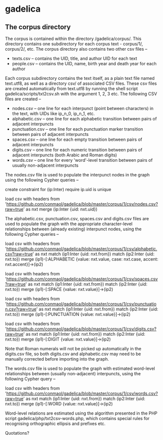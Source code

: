 # gadelica


## The corpus directory

The corpus is contained within the directory /gadelica/corpus/. This directory contains one subdirectory for each corpus text - corpus/1/, corpus/2/, etc. The corpus directory also contains two other csv files –

* texts.csv – contains the UID, title, and author UID for each text
* people.csv – contains the UID, name, birth year and death year for each author

Each corpus subdirectory contains the text itself, as a plain text file named text.utf8, as well as a directory csv/ of associated CSV files. These csv files are created automatically from text.utf8 by running the shell script gadelica/scripts/txt2csv.sh with the argument 1, 2, 3 etc. The following CSV files are created –

* nodes.csv – one line for each interpunct (point between characters) in the text, with UIDs like ip_n_0, ip_n_1, etc.
* alphabetic.csv – one line for each alphabetic transition between pairs of adjacent interpuncts
* punctuation.csv – one line for each punctuation marker transition between pairs of adjacent interpuncts
* spaces.csv – one line for each empty transition between pairs of adjacent interpuncts
* digits.csv – one line for each numeric transition between pairs of adjacent interpuncts (both Arabic and Roman digits)
* words.csv – one line for every 'word'-level transition between pairs of usually non-adjacent interpuncts

The nodes.csv file is used to populate the interpunct nodes in the graph using the following Cypher queries –

create constraint
for (ip:Inter)
require ip.uid is unique

load csv with headers
from 'https://github.com/conmaol/gadelica/blob/master/corpus/1/csv/nodes.csv?raw=true' as nxt
merge (ip:Inter {uid: nxt.uid})

The alphabetic.csv, punctuation.csv, spaces.csv and digits.csv files are used to populate the graph with the appropriate character-level relationships between (already existing) interpunct nodes, using the following Cypher queries –

load csv with headers
from 'https://github.com/conmaol/gadelica/blob/master/corpus/1/csv/alphabetic.csv?raw=true' as nxt
match (ip1:Inter {uid: nxt.from})
match (ip2:Inter {uid: nxt.to})
merge (ip1)-[:ALPHABETIC {value: nxt.value, case: nxt.case, accent: nxt.accent}]->(ip2)

load csv with headers
from 'https://github.com/conmaol/gadelica/blob/master/corpus/1/csv/spaces.csv?raw=true' as nxt
match (ip1:Inter {uid: nxt.from})
match (ip2:Inter {uid: nxt.to})
merge (ip1)-[:SPACE {value: nxt.value}]->(ip2)

load csv with headers
from 'https://github.com/conmaol/gadelica/blob/master/corpus/1/csv/punctuation.csv?raw=true' as nxt
match (ip1:Inter {uid: nxt.from})
match (ip2:Inter {uid: nxt.to})
merge (ip1)-[:PUNCTUATION {value: nxt.value}]->(ip2)

load csv with headers
from 'https://github.com/conmaol/gadelica/blob/master/corpus/1/csv/digits.csv?raw=true' as nxt
match (ip1:Inter {uid: nxt.from})
match (ip2:Inter {uid: nxt.to})
merge (ip1)-[:DIGIT {value: nxt.value}]->(ip2)

Note that Roman numerals will not be picked up automatically in the digits.csv file, so both digits.csv and alphabetic.csv may need to be manually corrected before importing into the graph.

The words.csv file is used to populate the graph with estimated word-level relationships between (usually non-adjacent) interpuncts, using the following Cypher query –

load csv with headers
from 'https://github.com/conmaol/gadelica/blob/master/corpus/1/csv/words.csv?raw=true' as nxt
match (ip1:Inter {uid: nxt.from})
match (ip2:Inter {uid: nxt.to})
merge (ip1)-[:WORD {value: nxt.value}]->(ip2)

Word-level relations are estimated using the algorithm presented in the PHP script gadelica/php/txt2csv-words.php, which contains special rules for recognising orthographic ellipsis and prefixes etc.


Quotations?


